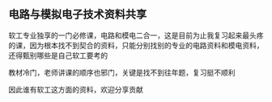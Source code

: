 ## 电路与模拟电子技术资料共享

软工专业独享的一门必修课，电路和模电二合一，这是目前为止我复习起来最头疼的课，因为根本找不到契合的资料，只能分别找别的专业的电路资料和模电资料，还得甄别哪些是自己软工要考的

教材冷门，老师讲课的顺序也邪门，关键是找不到往年题，复习挺不顺利

因此谁有软工这方面的资料，欢迎分享贡献




